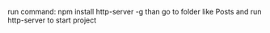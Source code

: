 run command: npm install http-server -g
than go to folder like Posts and
run http-server to start project
